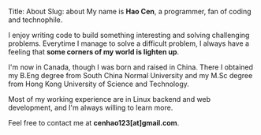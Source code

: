 Title: About
Slug: about
My name is **Hao Cen**, a programmer, fan of coding and technophile.

I enjoy writing code to build something interesting and solving challenging problems. Everytime I manage to solve a difficult problem, I always have a feeling that **some corners of my world is lighten up**.

I'm now in Canada, though I was born and raised in China. There I obtained my B.Eng degree from South China Normal University and my M.Sc degree from Hong Kong University of Science and Technology.

Most of my working experience are in Linux backend and web development, and I'm always willing to learn more.

Feel free to contact me at **cenhao123[at]gmail.com**.
